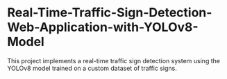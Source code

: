 # Real-Time-Traffic-Sign-Detection-Web-Application-with-YOLOv8-Model
This project implements a real-time traffic sign detection system using the YOLOv8 model trained on a custom dataset of traffic signs.
